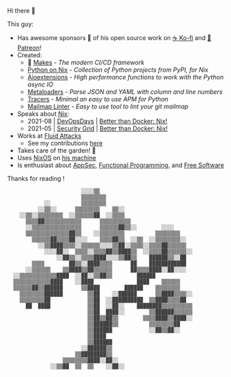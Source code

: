 Hi there 👋

This guy:
- Has awesome sponsors :revolving_hearts: of his open source work on
  [:coffee: Ko-fi](https://ko-fi.com/kamadorueda)
  and
  [:star2: Patreon](https://www.patreon.com/kamadorueda)!
- Created:
  - :unicorn: [Makes](https://github.com/fluidattacks/makes) -
    _The modern CI/CD framework_
  - [Python on Nix](https://github.com/kamadorueda/python-on-nix) -
    _Collection of Python projects from PyPI, for Nix_
  - [Aioextensions](https://fluidattacks.github.io/aioextensions) -
    _High performance functions to work with the Python async IO_
  - [Metaloaders](https://kamadorueda.github.io/metaloaders) -
    _Parse JSON and YAML with column and line numbers_
  - [Tracers](https://github.com/fluidattacks/tracers) -
    _Minimal an easy to use APM for Python_
  - [Mailmap Linter](https://github.com/kamadorueda/mailmap-linter) -
    _Easy to use tool to lint your git mailmap_
- Speaks about [Nix](https://nixos.org):
  - 2021-08 |
    [DevOpsDays](https://devopsdays.org/) |
    [Better than Docker: Nix!](https://youtu.be/zCCDW_sGkfc)
  - 2021-05 |
    [Security Grid](https://www.meetup.com/security-grid/) |
    [Better than Docker: Nix!](https://youtu.be/XKZOSWaVyDY)
- Works at [Fluid Attacks](https://fluidattacks.com)
  - See my contributions [here](https://gitlab.com/fluidattacks/product/-/commits/master?author=Kevin%20Amado)
- Takes care of the garden! 🌳
- Uses [NixOS](https://nixos.org)
  on [his machine](https://github.com/kamadorueda/machine)
- Is enthusiast about
  [AppSec](https://en.wikipedia.org/wiki/Application_security),
  [Functional Programming](https://en.wikipedia.org/wiki/Functional_programming),
  and
  [Free Software](https://en.wikipedia.org/wiki/Free_software)

Thanks for reading !

```
                        ░░░░▒▒
                        ▒▒▒▒▒▒▒▒
            ░░          ▒▒▒▒▒▒▒▒
          ░░▒▒░░      ▒▒▒▒▒▒▒▒    ▒▒░░
    ░░▒▒░░▒▒▒▒▒▒▒▒  ░░▒▒▒▒▒▒▓▓  ░░▒▒▒▒
      ▒▒▒▒▓▓▒▒▒▒▒▒▒▒▒▒▒▒      ▒▒▒▒▒▒▒▒▒▒
      ░░▒▒▒▒▒▒▒▒▒▒▒▒▒▒▒▒      ▒▒▒▒▒▒▓▓▒▒░░        ░░░░
      ▒▒▒▒▒▒▒▒▒▒▒▒▒▒▓▓▒▒    ░░▒▒▒▒▒▒▒▒          ▒▒▒▒▒▒▒▒
        ▒▒▒▒▒▒▓▓▒▒▒▒▓▓░░░░    ▒▒▒▒▓▓▒▒  ░░▒▒  ░░▒▒▒▒▒▒▒▒░░
          ░░▒▒▓▓▓▓▒▒▒▒░░▒▒▒▒▒▒░░░░▒▒▓▓░░▒▒▒▒░░▒▒▒▒▓▓▒▒▒▒▒▒
            ░░░░▓▓░░  ▒▒▒▒░░▒▒▒▒▓▓▒▒▓▓▓▓▒▒  ░░▒▒▒▒▓▓▒▒▒▒▒▒░░
                ░░▓▓▒▒░░▒▒▒▒▓▓▓▓░░░░▒▒▓▓▒▒    ▓▓▓▓▓▓▒▒░░▓▓
        ▒▒▒▒        ▓▓▒▒░░▓▓▓▓▒▒▒▒      ▓▓    ▓▓▓▓▓▓▓▓▓▓▓▓
      ░░▒▒▒▒▒▒    ▒▒▓▓▓▓▒▒▓▓▒▒▒▒▒▒      ▓▓▒▒▒▒▓▓▓▓░░▓▓░░░░
  ░░▒▒▒▒▒▒▒▒▒▒▒▒▓▓▓▓  ░░▓▓░░▒▒▓▓▒▒        ▓▓▓▓▓▓
  ▒▒▒▒▒▒▒▒▒▒▒▒▓▓▓▓    ░░▓▓▓▓              ▓▓▓▓    ▒▒▒▒▒▒
  ▒▒▒▒▒▒▓▓▒▒▓▓▓▓▓▓      ▒▒▓▓▓▓        ▓▓▓▓▓▓    ▒▒▒▒▒▒▒▒
    ▒▒▒▒▒▒▒▒▓▓▓▓▓▓        ▒▒▓▓    ░░▓▓▓▓▓▓      ▒▒▓▓▓▓▒▒▒▒░░
    ▒▒▒▒▒▒▒▒▓▓            ▒▒▓▓  ░░▓▓▓▓▓▓▓▓▓▓  ▒▒▓▓▓▓▒▒▒▒▓▓
      ▓▓  ▓▓▓▓            ▒▒▓▓  ░░▓▓░░    ▓▓▓▓▓▓▓▓▒▒▒▒▒▒▒▒▒▒
                          ▒▒▓▓  ▓▓▓▓░░        ▒▒▓▓▓▓▓▓▒▒▒▒▒▒
                          ▒▒▓▓▒▒▓▓▒▒        ▒▒▒▒▓▓▓▓▒▒▓▓▓▓░░
                          ▒▒▓▓▓▓▓▓▒▒          ▒▒▒▒▒▒▒▒▓▓
                          ▒▒▓▓▓▓▓▓            ░░▓▓▒▒▓▓░░
                          ▒▒▓▓▓▓
                          ▒▒▓▓▓▓▓▓
                        ░░▓▓▓▓▓▓▒▒
                      ▒▒▓▓▓▓▓▓▓▓▒▒
                  ▒▒▒▒▒▒▒▒▓▓▓▓░░▓▓░░
              ░░▒▒▓▓  ▒▒  ▒▒    ░░▓▓░░
```
